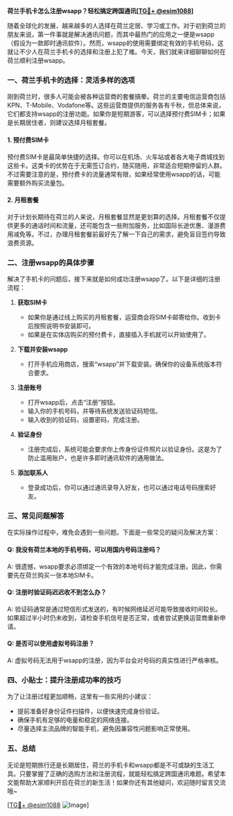 **荷兰手机卡怎么注册wsapp？轻松搞定跨国通讯[[TG💪+ @esim1088](https://t.me/s/esim1088)]**

随着全球化的发展，越来越多的人选择在荷兰定居、学习或工作。对于初到荷兰的朋友来说，第一件事就是解决通讯问题，而其中最热门的应用之一便是wsapp（假设为一款即时通讯软件）。然而，wsapp的使用需要绑定有效的手机号码，这就让不少人在荷兰手机卡的选择和注册上犯了难。今天，我们就来详细聊聊如何在荷兰顺利注册wsapp。

### 一、荷兰手机卡的选择：灵活多样的选项

刚到荷兰时，很多人可能会被各种运营商的套餐搞晕。荷兰的主要电信运营商包括KPN、T-Mobile、Vodafone等。这些运营商提供的服务各有千秋，但总体来说，它们都支持wsapp的注册功能。如果你是短期游客，可以选择预付费SIM卡；如果是长期居住者，则建议选择月租套餐。

#### 1. 预付费SIM卡
预付费SIM卡是最简单快捷的选择。你可以在机场、火车站或者各大电子商城找到这些卡。这类卡的优势在于无需签订合约，随买随用，非常适合短期停留的人群。不过需要注意的是，预付费卡的流量通常有限，如果经常使用wsapp的话，可能需要额外购买流量包。

#### 2. 月租套餐
对于计划长期待在荷兰的人来说，月租套餐显然是更划算的选择。月租套餐不仅提供更多的通话时间和流量，还可能包含一些附加服务，比如国际长途优惠、漫游费用减免等。不过，办理月租套餐前最好先了解一下自己的需求，避免盲目签约导致浪费资源。

### 二、注册wsapp的具体步骤

解决了手机卡的问题后，接下来就是如何成功注册wsapp了。以下是详细的注册流程：

1. **获取SIM卡**
   - 如果你是通过线上购买的月租套餐，运营商会将SIM卡邮寄给你。收到卡后按照说明书安装即可。
   - 如果是在实体店购买的预付费卡，直接插入手机就可以开始使用了。

2. **下载并安装wsapp**
   - 打开手机应用商店，搜索“wsapp”并下载安装。确保你的设备系统版本符合要求。

3. **注册账号**
   - 打开wsapp后，点击“注册”按钮。
   - 输入你的手机号码，并等待系统发送验证码短信。
   - 输入收到的验证码，设置密码，完成注册。

4. **验证身份**
   - 注册完成后，系统可能会要求你上传身份证件照片以验证身份。这是为了防止滥用账户，也是许多即时通讯软件的通用做法。

5. **添加联系人**
   - 登录成功后，你可以通过通讯录导入好友，也可以通过电话号码搜索好友。

### 三、常见问题解答

在实际操作过程中，难免会遇到一些问题。下面是一些常见的疑问及解决方案：

#### Q: 我没有荷兰本地的手机号码，可以用国内号码注册吗？
A: 很遗憾，wsapp要求必须绑定一个有效的本地号码才能完成注册。因此，你需要先在荷兰购买一张本地SIM卡。

#### Q: 注册时验证码迟迟收不到怎么办？
A: 验证码通常是通过短信形式发送的，有时候网络延迟可能导致接收时间较长。如果超过半小时仍未收到，请检查手机信号是否正常，或者尝试更换运营商重新申请。

#### Q: 是否可以使用虚拟号码注册？
A: 虚拟号码无法用于wsapp的注册，因为平台会对号码的真实性进行严格审核。

### 四、小贴士：提升注册成功率的技巧

为了让注册过程更加顺畅，这里有一些实用的小建议：

- 提前准备好身份证件扫描件，以便快速完成身份验证。
- 确保手机有足够的电量和稳定的网络连接。
- 尽量选择主流品牌的智能手机，避免因兼容性问题影响正常使用。

### 五、总结

无论是短期旅行还是长期居住，荷兰的手机卡和wsapp都是不可或缺的生活工具。只要掌握了正确的选购方法和注册流程，就能轻松搞定跨国通讯难题。希望本文能帮助大家顺利开启在荷兰的新生活！如果你还有其他疑问，欢迎随时留言交流哦~

[[TG💪+ @esim1088](https://t.me/s/esim1088) ![Image](https://i.postimg.cc/4NQfJmqS/Snipaste-2025-05-13-00-14-12.png)]